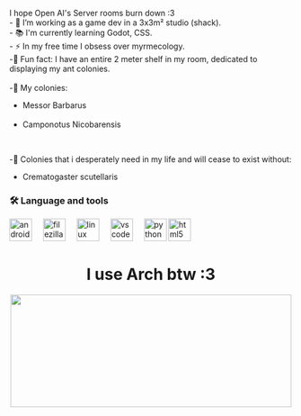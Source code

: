 <p align="left">I hope Open AI's Server rooms burn down :3
  <br>
  - 🔭 I’m working as a game dev in a 3x3m² studio (shack).
  <br>
  - 📚 I'm currently learning Godot, CSS.
  <br>
  - ⚡ In my free time I obsess over myrmecology.
  <br>
  -👾 Fun fact: I have an entire 2 meter shelf in my room, dedicated to displaying my ant colonies.<br><br>-🐜 My colonies:<br>
  
  <ul>
    <li>Messor Barbarus</li>
    <br>  
    <li>Camponotus Nicobarensis</li>
  </ul>
  
  <br>
  
  -🐜 Colonies that i desperately need in my life and will cease to exist without:<br></p>
  <ul>
    <li>Crematogaster scutellaris</li>
  </ul>

</p>

<h3 align="left">🛠 Language and tools</h3>

<div align="left">
  <img src="https://cdn.jsdelivr.net/gh/devicons/devicon/icons/android/android-original.svg" height="40" alt="android logo"  />
  <img width="12" />
  <img src="https://cdn.jsdelivr.net/gh/devicons/devicon/icons/filezilla/filezilla-plain.svg" height="40" alt="filezilla logo"  />
  <img width="12" />
  <img src="https://cdn.jsdelivr.net/gh/devicons/devicon/icons/linux/linux-original.svg" height="40" alt="linux logo"  />
  <img width="12" />
  <img src="https://cdn.jsdelivr.net/gh/devicons/devicon/icons/vscode/vscode-original.svg" height="40" alt="vscode logo"  />
  <img width="12" />
  <img src="https://cdn.jsdelivr.net/gh/devicons/devicon/icons/python/python-original.svg" height="40" alt="python logo"  />
  <img src="https://cdn.jsdelivr.net/gh/devicons/devicon/icons/html5/html5-original.svg" height="40" alt="html5 logo"  />
  <img width="12"  />
</div>

<div align="center">

  <h1>I use Arch btw :3</h1>
  
<a src="https://www.youtube.com/watch?v=YAgJ9XugGBo&pp=ygUNc3Bpbm5pbmcgZmlzaA%3D%3D" target="_blank">
  <img height="200" width="500" src="https://external-content.duckduckgo.com/iu/?u=https%3A%2F%2Fwww.videomeme.in%2Fwp-content%2Fuploads%2F2022%2F11%2FScreenshot_20221123-194309_Files-by-Google.jpg&f=1&nofb=1&ipt=7e3b4c3c0c64989cf95012e4569a378f165743d650ea7f515270a1d1c95c200d&ipo=images"  />
</a>
</div>

